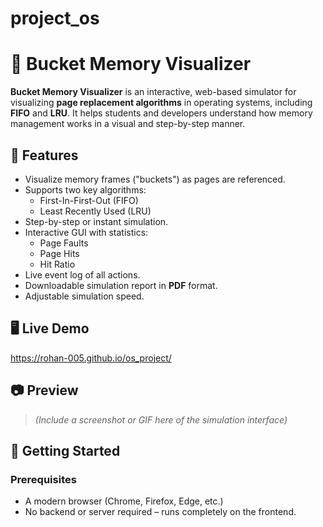 # project_os


# 🧠 Bucket Memory Visualizer

**Bucket Memory Visualizer** is an interactive, web-based simulator for visualizing **page replacement algorithms** in operating systems, including **FIFO** and **LRU**. It helps students and developers understand how memory management works in a visual and step-by-step manner.

## 🌟 Features

- Visualize memory frames ("buckets") as pages are referenced.
- Supports two key algorithms:
  - First-In-First-Out (FIFO)
  - Least Recently Used (LRU)
- Step-by-step or instant simulation.
- Interactive GUI with statistics:
  - Page Faults
  - Page Hits
  - Hit Ratio
- Live event log of all actions.
- Downloadable simulation report in **PDF** format.
- Adjustable simulation speed.

## 🖥️ Live Demo

https://rohan-005.github.io/os_project/

## 📷 Preview

> _(Include a screenshot or GIF here of the simulation interface)_

## 🚀 Getting Started

### Prerequisites

- A modern browser (Chrome, Firefox, Edge, etc.)
- No backend or server required – runs completely on the frontend.


